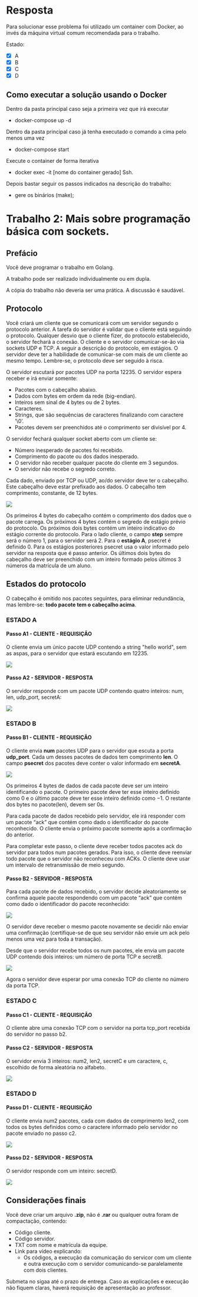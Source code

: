 # Resposta
Para solucionar esse problema foi utilizado um container com Docker, ao invés da máquina virtual comum recomendada para o trabalho.

Estado: 
- [x] A
- [x] B
- [x] C
- [x] D
## Como executar a solução usando o Docker
Dentro da pasta principal caso seja a primeira vez que irá executar
- docker-compose up -d

Dentro da pasta principal caso já tenha executado o comando a cima pelo menos uma vez
- docker-compose start

Execute o container de forma iterativa
- docker exec -it [nome do container gerado] Ssh.

Depois bastar seguir os passos indicados na descrição do trabalho:
- gere os binários (make);
# Trabalho 2: Mais sobre programação básica com sockets.

## Prefácio

Você deve programar o trabalho em Golang.

A trabalho pode ser realizado individualmente ou em dupla.

A cópia do trabalho não deveria ser uma prática. A discussão é saudável.

## Protocolo
Você criará um cliente que se comunicará com um servidor segundo o
protocolo anterior. A tarefa do servidor é validar que o cliente está seguindo o protocolo.
Qualquer desvio que o cliente fizer, do protocolo estabelecido, o servidor fechará a conexão. O
cliente e o servidor comunicar-se-ão via sockets UDP e TCP. A seguir a descrição do protocolo,
em estágios. O servidor deve ter a habilidade de comunicar-se com mais de um cliente ao mesmo tempo.
Lembre-se, o protocolo deve ser seguido à risca.

O servidor escutará por pacotes UDP na porta 12235. O servidor espera receber e irá enviar
somente:

- Pacotes com o cabeçalho abaixo.
- Dados com bytes em ordem da rede (big-endian).
- Inteiros sem sinal de 4 bytes ou de 2 bytes.
- Caracteres.
- Strings, que são sequências de caracteres finalizando com caractere ’\0’.
- Pacotes devem ser preenchidos até o comprimento ser divisível por 4.

O servidor fechará qualquer socket aberto com um cliente se:

- Número inesperado de pacotes foi recebido.
- Comprimento do pacote ou dos dados inesperado.
- O servidor não receber qualquer pacote do cliente em 3 segundos.
- O servidor não recebe o segredo correto.

Cada dado, enviado por TCP ou UDP, ao/do servidor deve ter o cabeçalho. Este cabeçalho
deve estar prefixado aos dados. O cabeçalho tem comprimento, constante, de 12 bytes.

![](./figs/cabecalho.png)

Os  primeiros 4 bytes do cabeçalho contém o comprimento dos dados que o pacote carrega. Os
próximos 4 bytes contém o segredo de estágio prévio do protocolo. Os próximos dois bytes
contém um inteiro indicativo do estágio corrente do protocolo. Para o lado cliente, o campo **step** sempre será
o número 1, para o servidor será 2. Para o **estágio A**, psecret é definido 0. Para os estágios posteriores psecret usa o valor
informado pelo servidor na resposta que é passo anterior. Os últimos dois bytes do cabeçalho deve ser preenchido com um inteiro formado pelos últimos 3 números da
matrícula de um aluno. 

## Estados do protocolo
O cabeçalho é omitido nos pacotes seguintes, para eliminar redundância, mas lembre-se:
**todo pacote tem o cabeçalho acima**.

### ESTADO A
#### Passo A1 - CLIENTE - REQUISIÇÃO
O cliente envia um único pacote UDP contendo a string "hello world", sem as aspas, para o
servidor que estará escutando em 12235.

![](./figs/hello.png)

#### Passo A2 - SERVIDOR - RESPOSTA
O servidor responde com um pacote UDP contendo quatro inteiros: num, len, udp_port, secretA:

![](./figs/resp-udp.png)

### ESTADO B
#### Passo B1 - CLIENTE - REQUISIÇÃO
O cliente envia **num** pacotes UDP para o servidor que escuta a porta **udp_port**. Cada um desses pacotes
de dados tem comprimento **len**. O campo **psecret** dos pacotes deve conter o valor informado em **secretA**.

![](./figs/pck-b1.png)

Os primeiros 4 bytes de dados de cada pacote deve ser um inteiro identificando o pacote.
O primeiro pacote deve ter esse inteiro definido como 0 e o último pacote deve ter esse
inteiro definido como −1. O restante dos bytes no pacote(len), devem ser 0s.

Para cada pacote de dados recebido pelo servidor, ele irá responder com um
pacote “ack” que contém como dado o identificador do pacote reconhecido. O cliente envia
o próximo pacote somente após a confirmação do anterior.



Para completar este passo, o cliente deve receber todos pacotes ack do servidor para todos num
pacotes gerados. Para isso, o cliente deve reenviar todo pacote que o servidor não reconheceu
com ACKs. O cliente deve usar um intervalo de retransmissão de meio segundo.

#### Passo B2 - SERVIDOR - RESPOSTA

Para cada pacote de dados recebido, o servidor decide aleatoriamente se confirma
aquele pacote respondendo com um pacote “ack” que contém como dado o identificador do
pacote reconhecido:

![](./figs/ack-b1.png)

O servidor deve receber o mesmo pacote novamente se decidir não enviar uma confirmação
(certifique-se de que seu servidor não envie um ack pelo menos uma vez para toda a transação).

Desde que o servidor recebe todos os num pacotes, ele envia um pacote UDP contendo dois
inteiros: um número de porta TCP e secretB.

![](./figs/pckt-b2.png)

Agora o servidor deve esperar por uma conexão TCP do cliente no número da porta TCP.

### ESTADO C
#### Passo C1 - CLIENTE - REQUISIÇÃO
O cliente abre uma conexão TCP com o servidor na porta tcp_port recebida do servidor no
passo b2.
#### Passo C2 - SERVIDOR - RESPOSTA
O servidor envia 3 inteiros: num2, len2, secretC e um caractere, c, escolhido de forma aleatória no 
alfabeto.

![](./figs/pckt-c2.png)

### ESTADO D
#### Passo D1 - CLIENTE - REQUISIÇÃO
O cliente envia num2 pacotes, cada com dados de comprimento len2, com todos os bytes definidos
como o caractere informado pelo servidor no pacote enviado no passo c2.

![](./figs/pckt-d1.png)

#### Passo D2 - SERVIDOR - RESPOSTA
O servidor responde com um inteiro: secretD.

![](./figs/pckt-d2.png)

## Considerações finais

Você deve criar um arquivo **.zip**, não é **.rar** ou qualquer outra foram de compactação, contendo:
- Código cliente.
- Código servidor.
- TXT com nome e matrícula da equipe.
- Link para vídeo explicando:
    - Os códigos, a execução da comunicação do servicor com 
      um cliente e outra execução com o servidor comunicando-se 
      paralelamente com dois clientes.
    
Submeta no sigaa até o prazo de entrega. Caso as explicações e execução não fiquem claras,
haverá requisição de apresentação ao professor.